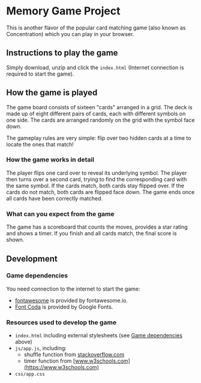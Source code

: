 # Memory Game Project

This is another flavor of the popular card matching game (also known as Concentration) which you can play in your browser.

## Instructions to play the game

Simply download, unzip and click the `index.html` (Internet connection is required to start the game).

## How the game is played

The game board consists of sixteen "cards" arranged in a grid. The deck is made up of eight different pairs of cards, each with different symbols on one side. The cards are arranged randomly on the grid with the symbol face down.

The gameplay rules are very simple: flip over two hidden cards at a time to locate the ones that match!

### How the game works in detail

The player flips one card over to reveal its underlying symbol. The player then turns over a second card, trying to find the corresponding card with the same symbol. If the cards match, both cards stay flipped over. If the cards do not match, both cards are flipped face down. The game ends once all cards have been correctly matched.

### What can you expect from the game

The game has a scoreboard that counts the moves, provides a star rating and shows a timer. If you finish and all cards match, the final score is shown.

## Development

### Game dependencies

You need connection to the internet to start the game:
- [fontawesome](http://fontawesome.io) is provided by fontawesome.io.
- [Font Coda](https://fonts.google.com/specimen/Coda) is provided by Google Fonts.

### Resources used to develop the game
- `index.html` including external stylesheets (see [Game dependencies](#game-dependencies) above)
- `js/app.js`, including:
  - shuffle function from [stackoverflow.com](https://stackoverflow.com/a/2450976)
  - timer function from [www.w3schools.com](https://www.w3schools.com)
- `css/app.css`
